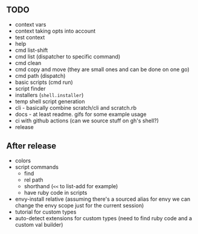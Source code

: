 ## TODO

* context vars
* context taking opts into account
* test context
* help
* cmd list-shift
* cmd list (dispatcher to specific command)
* cmd clean
* cmd copy and move (they are small ones and can be done on one go)
* cmd path (dispatch)
* basic scripts (cmd run)
* script finder
* installers (`shell.installer`)
* temp shell script generation
* cli - basically combine scratch/cli and scratch.rb
* docs - at least readme. gifs for some example usage
* ci with github actions (can we source stuff on gh's shell?)
* release

## After release

* colors
* script commands
    * find
    * rel path
    * shorthand (`<<` to list-add for example)
    * have ruby code in scripts
* envy-install relative (assuming there's a sourced alias for envy we can change the envy scope just for the current session)
* tutorial for custom types
* auto-detect extensions for custom types (need to find ruby code and a custom val builder)
